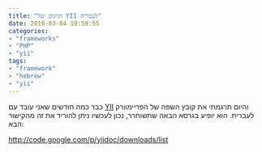 ```yaml
---
title: "תרגום של YII לעברית"
date: 2010-03-04 10:59:55
categories: 
- "frameworks"
- "PHP"
- "yii"
tags: 
- "framework"
- "hebrew"
- "yii"
---
```


כבר כמה חודשים שאני עובד עם <a href="http://www.yiiframework.com" target="_blank">YII</a> והיום תרגמתי את קובץ השפה של הפריימוורק לעברית. הוא יופיע בגרסא הבאה שתשוחרר, נכון לעכשיו ניתן להוריד את זה מהקישור הבא:

<!--more-->

<a href="http://code.google.com/p/yiidoc/downloads/list" target="_blank">http://code.google.com/p/yiidoc/downloads/list</a>
